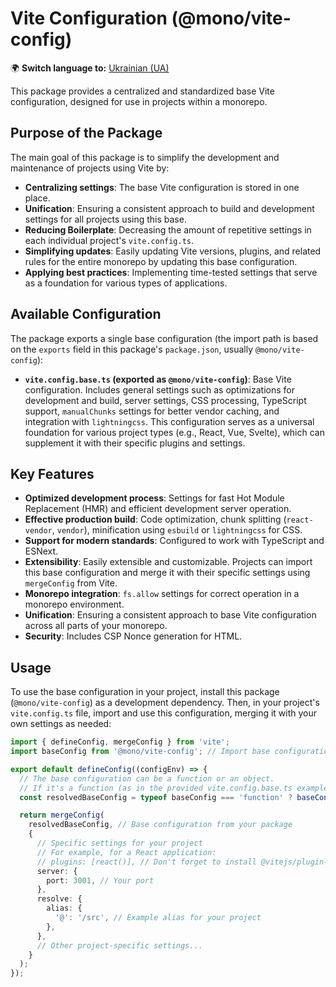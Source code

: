 # Vite Configuration (@mono/vite-config)

🌍 **Switch language to:** [Ukrainian (UA)](./README.ua.md)

This package provides a centralized and standardized base Vite configuration, designed for use in projects within a monorepo.

## Purpose of the Package

The main goal of this package is to simplify the development and maintenance of projects using Vite by:

- **Centralizing settings**: The base Vite configuration is stored in one place.
- **Unification**: Ensuring a consistent approach to build and development settings for all projects using this base.
- **Reducing Boilerplate**: Decreasing the amount of repetitive settings in each individual project's `vite.config.ts`.
- **Simplifying updates**: Easily updating Vite versions, plugins, and related rules for the entire monorepo by updating this base configuration.
- **Applying best practices**: Implementing time-tested settings that serve as a foundation for various types of applications.

## Available Configuration

The package exports a single base configuration (the import path is based on the `exports` field in this package's `package.json`, usually `@mono/vite-config`):

- **`vite.config.base.ts` (exported as `@mono/vite-config`)**:
  Base Vite configuration. Includes general settings such as optimizations for development and build, server settings, CSS processing, TypeScript support, `manualChunks` settings for better vendor caching, and integration with `lightningcss`. This configuration serves as a universal foundation for various project types (e.g., React, Vue, Svelte), which can supplement it with their specific plugins and settings.

## Key Features

- **Optimized development process**: Settings for fast Hot Module Replacement (HMR) and efficient development server operation.
- **Effective production build**: Code optimization, chunk splitting (`react-vendor`, `vendor`), minification using `esbuild` or `lightningcss` for CSS.
- **Support for modern standards**: Configured to work with TypeScript and ESNext.
- **Extensibility**: Easily extensible and customizable. Projects can import this base configuration and merge it with their specific settings using `mergeConfig` from Vite.
- **Monorepo integration**: `fs.allow` settings for correct operation in a monorepo environment.
- **Unification**: Ensuring a consistent approach to base Vite configuration across all parts of your monorepo.
- **Security**: Includes CSP Nonce generation for HTML.

## Usage

To use the base configuration in your project, install this package (`@mono/vite-config`) as a development dependency. Then, in your project's `vite.config.ts` file, import and use this configuration, merging it with your own settings as needed:

```typescript
import { defineConfig, mergeConfig } from 'vite';
import baseConfig from '@mono/vite-config'; // Import base configuration

export default defineConfig((configEnv) => {
  // The base configuration can be a function or an object.
  // If it's a function (as in the provided vite.config.base.ts example), call it:
  const resolvedBaseConfig = typeof baseConfig === 'function' ? baseConfig(configEnv) : baseConfig;

  return mergeConfig(
    resolvedBaseConfig, // Base configuration from your package
    {
      // Specific settings for your project
      // For example, for a React application:
      // plugins: [react()], // Don't forget to install @vitejs/plugin-react
      server: {
        port: 3001, // Your port
      },
      resolve: {
        alias: {
          '@': '/src', // Example alias for your project
        },
      },
      // Other project-specific settings...
    }
  );
});

